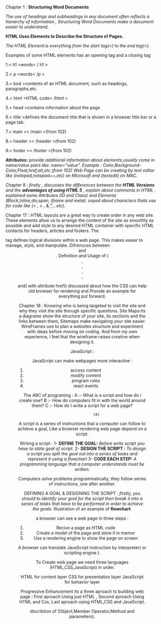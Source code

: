 Chapter 1 :
**Structuring Word Documents**

*The use of headings and subheadings in any document often reflects a hierarchy of
information , Structuring Word Documents make a document easier to understand.*

**HTML Uses Elements to Describe the Structure of Pages.**

*The HTML Element:is everything from the start tag(<) to the end tag(>).*

Examples of some HTML elements has an opening tag and a closing tag

1.< h1 >words< / h1 >

2.< p >words< /p >

3.< bod >contents of an HTML document, such as headings, paragraphs,etc.</body>

4.< html >HTML code< /html >

5.< head >contains information about the page</head>

6.< title >defines the document title that is shown in a browser title bar or a page tab.</title>

7.< main >< /main >(from 102)

8.< header >< /header >(from 102)

9.< footer >< /footer >(from 102)

**Attributes:** *provide additional information about elements,usually come in name/value pairs like: name="value".*
*Example : Color,Background-Color,Float,href,alt,etc.(from 102)*
*Web Page can be creating by text editor like (notepad,notepad++,etc) on Microsoft and (textedit) on MAC.*

Chapter 8 :
*firstly , discusses the differences between the **HTML Versions**  and the **advantages of using HTML 5** , explain about comments in HTML .
explained some Attributes  (ID and Class) and  Elements (Block,Inline,div,span, iframe and meta).
sayed about characters thats use for code like (< , > , &,",...etc).*

Chapter 17 :
HTML layouts are a great way to create order in any web site. 
These elements allow us to arrange the content of the site as smoothly as possible and add style to any desired HTML container with specific HTML contacts for headers, articles and footers.
The <div> tag defines logical divisions within a web page.
This makes easier to manage, style, and manipulate.
Difrencces between <header> and <footer>.
Definition and Usage of (<nav>,<aside>,<section>,<hgroup>,<figure>and(<a> with attribute href))
discussed about how the CSS can help old browser for rendering and Provide an example for everything put forward.

Chapter 18 :
Knowing who is being targeted to visit the site and why they visit the site through specific questions.
Site Maps:its a diagrame  show the structure of your site, its sections and the links between them,
Sitemaps make navigating your site easier.
WireFrames use to plan a websites structure and experiment with ideas before moving on coding.
And from my own experience, I feel that the wireframe raises creative when designing it.

JavaScript :

JavaScript can make webpages more interactive :
1. access content
2. modify content
3. program rules
4. react events

The ABC of programing :
A :- What is a script and how do i create one?
B :- How do computers fit in with the world around them?
C :- How do I write a script for a web page?

                 (A)
A script is a series of instructions that a computer can follow to achieve a goal,
Like a browser rendering web page depend on a script.

Writing a script :
1- **DEFINE THE GOAL:** *Before write script you have to state  goal of script.*
2- **DESIGN THE SCRIPT :** *To design a script you split the goal out into a series
of tasks and represent it using a flowchart*
3- **CODE EACH STEP:** *A programming language that a computer understands must be written.*

Computers solve problems programmatically; they
follow series of instructions, one after another.

DEFINING A GOAL &
DESIGNING THE SCRIPT :
*firstly, you should to identify your goal for the script then break it into a series of tasks that have to be
performed in order to achieve the goals.*
Illustration of an example of **flowchart**.

a browser can see a web page in three steps :
1. Recive a page as HTML code
2. Create a model of the page and store it in memor
3. Use a rendering engine to show the page on screen

A browser can translate JavaScript instruction by interpreter( or scripting engine ).

To Create web page we need three languages (HTML,CSS,JavaScript) in order.

HTML for content layer
CSS for presentation layer
JavaScript for behavior layer

Progressive Enhancement its a three aproach to building web page :
First aproach Using just HTML , Second aproach Using HTML and Css, Last aproach using HTML,CSS and JavaScript. 

discribtion of (Object,Member Operator,Method and parameters).
